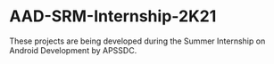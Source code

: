 # AAD-SRM-Internship-2K21
These projects are being developed during the Summer Internship on Android Development by APSSDC.
